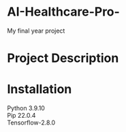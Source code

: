 # AI-Healthcare-Pro-
My final year project

# Project Description

# Installation
Python 3.9.10 <br/>
Pip 22.0.4 <br/>
Tensorflow-2.8.0 <br/>
